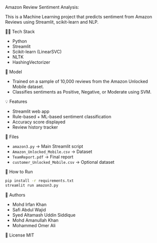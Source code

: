 Amazon Review Sentiment Analysis:

This is a Machine Learning project that predicts sentiment from Amazon Reviews using Streamlit, scikit-learn and NLP.

👨‍💻 Tech Stack
- Python
- Streamlit
- Scikit-learn (LinearSVC)
- NLTK
- HashingVectorizer

🧠 Model
- Trained on a sample of 10,000 reviews from the Amazon Unlocked Mobile dataset.
- Classifies sentiments as Positive, Negative, or Moderate using SVM.

💡 Features
- Streamlit web app
- Rule-based + ML-based sentiment classification
- Accuracy score displayed
- Review history tracker

📁 Files
- `amazon3.py` → Main Streamlit script
- `Amazon_Unlocked_Mobile.csv` → Dataset
- `TeamReport.pdf` → Final report
- `customer_Unlocked_Mobile.csv` → Optional dataset

🚀 How to Run
```bash
pip install -r requirements.txt
streamlit run amazon3.py
```

👥 Authors
- Mohd Irfan Khan
- Safi Abdul Wajid
- Syed Altamash Uddin Siddique
- Mohd Amanullah Khan
- Mohammed Omer Ali

📜 License
MIT
